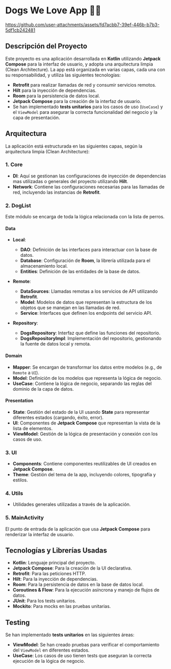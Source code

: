 # Dogs We Love App 🐕‍🦺

https://github.com/user-attachments/assets/fd7acbb7-39ef-446b-b7b3-5df1cb242481

## Descripción del Proyecto

Este proyecto es una aplicación desarrollada en **Kotlin** utilizando **Jetpack Compose** para la interfaz de usuario, y adopta una arquitectura limpia (Clean Architecture). La app está organizada en varias capas, cada una con su responsabilidad, y utiliza las siguientes tecnologías:

- **Retrofit** para realizar llamadas de red y consumir servicios remotos.
- **Hilt** para la inyección de dependencias.
- **Room** para la persistencia de datos local.
- **Jetpack Compose** para la creación de la interfaz de usuario.
- Se han implementado **tests unitarios** para los casos de uso (`UseCase`) y el `ViewModel` para asegurar la correcta funcionalidad del negocio y la capa de presentación.

## Arquitectura

La aplicación está estructurada en las siguientes capas, según la arquitectura limpia (Clean Architecture):

### 1. **Core**
   - **DI**: Aquí se gestionan las configuraciones de inyección de dependencias mas utilizadas o generales del proyecto utilizando **Hilt**.
   - **Network**: Contiene las configuraciones necesarias para las llamadas de red, incluyendo las instancias de **Retrofit**.

### 2. **DogList**
   Este módulo se encarga de toda la lógica relacionada con la lista de perros.

   #### **Data**
   - **Local**: 
     - **DAO**: Definición de las interfaces para interactuar con la base de datos.
     - **Database**: Configuración de **Room**, la librería utilizada para el almacenamiento local.
     - **Entities**: Definición de las entidades de la base de datos.
   
   - **Remote**:
     - **DataSources**: Llamadas remotas a los servicios de API utilizando **Retrofit**.
     - **Model**: Modelos de datos que representan la estructura de los objetos que se manejan en las llamadas de red.
     - **Service**: Interfaces que definen los endpoints del servicio API.
   
   - **Repository**:
     - **DogsRepository**: Interfaz que define las funciones del repositorio.
     - **DogsRepositoryImpl**: Implementación del repositorio, gestionando la fuente de datos local y remota.

   #### **Domain**
   - **Mapper**: Se encargan de transformar los datos entre modelos (e.g., de `Remote` a `UI`).
   - **Model**: Definición de los modelos que representa la lógica de negocio.
   - **UseCase**: Contiene la lógica de negocio, separando las reglas del dominio de la capa de datos.

   #### **Presentation**
   - **State**: Gestión del estado de la UI usando **State** para representar diferentes estados (cargando, éxito, error).
   - **UI**: Componentes de **Jetpack Compose** que representan la vista de la lista de elementos.
   - **ViewModel**: Gestión de la lógica de presentación y conexión con los casos de uso.

### 3. **UI**
   - **Components**: Contiene componentes reutilizables de UI creados en **Jetpack Compose**.
   - **Theme**: Gestión del tema de la app, incluyendo colores, tipografía y estilos.

### 4. **Utils**
   - Utilidades generales utilizadas a través de la aplicación.

### 5. **MainActivity**
   El punto de entrada de la aplicación que usa **Jetpack Compose** para renderizar la interfaz de usuario.

## Tecnologías y Librerías Usadas

- **Kotlin**: Lenguaje principal del proyecto.
- **Jetpack Compose**: Para la creación de la UI declarativa.
- **Retrofit**: Para las peticiones HTTP.
- **Hilt**: Para la inyección de dependencias.
- **Room**: Para la persistencia de datos en la base de datos local.
- **Coroutines & Flow**: Para la ejecución asíncrona y manejo de flujos de datos.
- **JUnit**: Para los tests unitarios.
- **Mockito**: Para mocks en las pruebas unitarias.

## Testing

Se han implementado **tests unitarios** en las siguientes áreas:
- **ViewModel**: Se han creado pruebas para verificar el comportamiento del `ViewModel` en diferentes estados.
- **UseCase**: Los casos de uso tienen tests que aseguran la correcta ejecución de la lógica de negocio.
